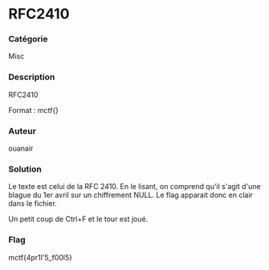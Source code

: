 # RFC2410

### Catégorie

Misc

### Description

RFC2410

Format : mctf{}

### Auteur 

ouanair

### Solution

Le texte est celui de la RFC 2410. En le lisant, on comprend qu'il s'agit d'une blague du 1er avril sur un chiffrement NULL. Le flag apparait donc en clair dans le fichier. 

Un petit coup de Ctrl+F et le tour est joué.

### Flag

mctf{4pr1l'5_f00l5}